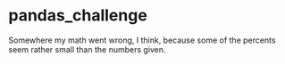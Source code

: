 # pandas_challenge
Somewhere my math went wrong, I think, because some of the percents seem rather small than the numbers given. 
